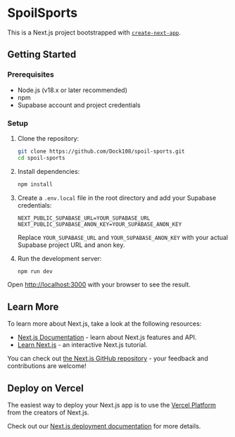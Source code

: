 # SpoilSports

This is a Next.js project bootstrapped with [`create-next-app`](https://github.com/vercel/next.js/tree/canary/packages/create-next-app).

## Getting Started

### Prerequisites

- Node.js (v18.x or later recommended)
- npm
- Supabase account and project credentials

### Setup

1. Clone the repository:
   ```bash
   git clone https://github.com/Dock108/spoil-sports.git
   cd spoil-sports
   ```

2. Install dependencies:
   ```bash
   npm install
   ```

3. Create a `.env.local` file in the root directory and add your Supabase credentials:
   ```dotenv
   NEXT_PUBLIC_SUPABASE_URL=YOUR_SUPABASE_URL
   NEXT_PUBLIC_SUPABASE_ANON_KEY=YOUR_SUPABASE_ANON_KEY
   ```
   Replace `YOUR_SUPABASE_URL` and `YOUR_SUPABASE_ANON_KEY` with your actual Supabase project URL and anon key.

4. Run the development server:
   ```bash
   npm run dev
   ```

Open [http://localhost:3000](http://localhost:3000) with your browser to see the result.

## Learn More

To learn more about Next.js, take a look at the following resources:

- [Next.js Documentation](https://nextjs.org/docs) - learn about Next.js features and API.
- [Learn Next.js](https://nextjs.org/learn) - an interactive Next.js tutorial.

You can check out [the Next.js GitHub repository](https://github.com/vercel/next.js/) - your feedback and contributions are welcome!

## Deploy on Vercel

The easiest way to deploy your Next.js app is to use the [Vercel Platform](https://vercel.com/new?utm_medium=default-template&filter=next.js&utm_source=create-next-app&utm_campaign=create-next-app-readme) from the creators of Next.js.

Check out our [Next.js deployment documentation](https://nextjs.org/docs/deployment) for more details.
